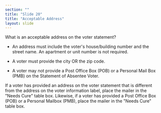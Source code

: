 ```yaml
---
section: ""
title: "Slide 20"
title: "Acceptable Address"
layout: slide
---
```


What is an acceptable address on the voter statement?

- An address must include the voter's house/building number and the street name. An apartment or unit number is not required.

- A voter must provide the city OR the zip code.

- A voter may not provide a Post Office Box (POB) or a Personal Mail Box (PMB) on the Statement of Absentee Voter.

If a voter has provided an address on the voter statement that is different from the address on the voter information label, place the mailer in the "Needs Cure" table box. Likewise, if a voter has provided a Post Office Box (POB) or a Personal Mailbox (PMB), place the mailer in the "Needs Cure" table box.